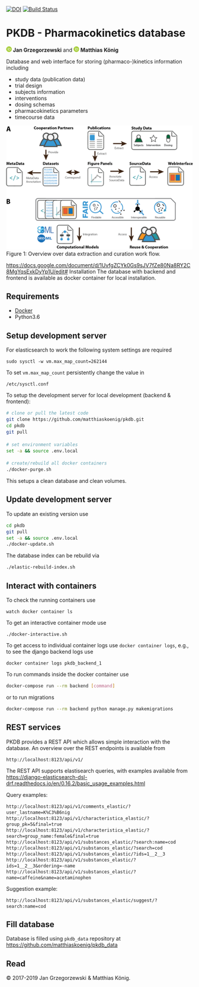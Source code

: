 [![DOI](https://zenodo.org/badge/DOI/10.5281/zenodo.1406979.svg)](https://doi.org/10.5281/zenodo.1406979)
[![Build Status](https://travis-ci.org/matthiaskoenig/pkdb.svg?branch=develop)](https://travis-ci.org/matthiaskoenig/pkdb)

# PKDB - Pharmacokinetics database

<b><a href="https://orcid.org/0000-0002-4588-4925" title="0000-0002-4588-4925"><img src="./docs/images/orcid.png" height="15"/></a> Jan Grzegorzewski</b>
and
<b><a href="https://orcid.org/0000-0003-1725-179X" title="https://orcid.org/0000-0003-1725-179X"><img src="./docs/images/orcid.png" height="15" width="15"/></a> Matthias König</b>

Database and web interface for storing (pharmaco-)kinetics information including
- study data (publication data)
- trial design
- subjects information
- interventions
- dosing schemas
- pharmacokinetics parameters 
- timecourse data

<img src="./docs/images/data_extraction.png" width="600"/>
Figure 1: Overview over data extraction and curation work flow.

https://docs.google.com/document/d/1UvfgZCYk0Gs9sJV7fZe80Na8RY2C8MgYqsExkDyYp1U/edit# Installation
The database with backend and frontend is available as docker container for local installation.

## Requirements
- [Docker](https://docs.docker.com/install/linux/docker-ce/ubuntu/)
- Python3.6

## Setup development server
For elasticsearch to work the following system settings are required
```
sudo sysctl -w vm.max_map_count=262144
```
To set `vm.max_map_count` persistently change the value in 
```
/etc/sysctl.conf
```

To setup the development server for local development (backend & frontend):
```bash
# clone or pull the latest code
git clone https://github.com/matthiaskoenig/pkdb.git
cd pkdb
git pull

# set environment variables
set -a && source .env.local
 
# create/rebuild all docker containers
./docker-purge.sh
```
This setups a clean database and clean volumes.

## Update development server
To update an existing version use
```bash
cd pkdb
git pull
set -a && source .env.local
./docker-update.sh
```

The database index can be rebuild via
```bash
./elastic-rebuild-index.sh
```

## Interact with containers
To check the running containers use
```
watch docker container ls
```

To get an interactive container mode use
```
./docker-interactive.sh
```

To get access to individual container logs use `docker container logs`, e.g., to see the
django backend logs use
```
docker container logs pkdb_backend_1 
```

To run commands inside the docker container use
```bash
docker-compose run --rm backend [command]
```
or to run migrations
```bash
docker-compose run --rm backend python manage.py makemigrations
```

## REST services
PKDB provides a REST API which allows simple interaction with the database.
An overview over the REST endpoints is available from
```
http://localhost:8123/api/v1/
```
The REST API supports elastisearch queries, with examples 
available from https://django-elasticsearch-dsl-drf.readthedocs.io/en/0.16.2/basic_usage_examples.html

Query examples:
```
http://localhost:8123/api/v1/comments_elastic/?user_lastname=K%C3%B6nig
http://localhost:8123/api/v1/characteristica_elastic/?group_pk=5&final=true
http://localhost:8123/api/v1/characteristica_elastic/?search=group_name:female&final=true
http://localhost:8123/api/v1/substances_elastic/?search:name=cod
http://localhost:8123/api/v1/substances_elastic/?search=cod 
http://localhost:8123/api/v1/substances_elastic/?ids=1__2__3 
http://localhost:8123/api/v1/substances_elastic/?ids=1__2__3&ordering=-name
http://localhost:8123/api/v1/substances_elastic/?name=caffeine&name=acetaminophen
```

Suggestion example:
```
http://localhost:8123/api/v1/substances_elastic/suggest/?search:name=cod
```

## Fill database
Database is filled using `pkdb_data` repository at https://github.com/matthiaskoenig/pkdb_data
 
## Read 
&copy; 2017-2019 Jan Grzegorzewski & Matthias König.
